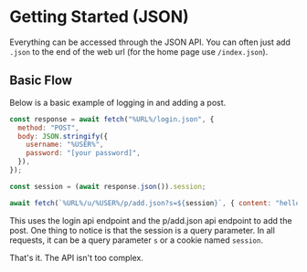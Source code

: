 # Getting Started (JSON)

Everything can be accessed through the JSON API. You can often just add `.json` to the end of the web url (for the home page use `/index.json`).

## Basic Flow

Below is a basic example of logging in and adding a post.

```js
const response = await fetch("%URL%/login.json", {
  method: "POST",
  body: JSON.stringify({
    username: "%USER%",
    password: "[your password]",
  }),
});

const session = (await response.json()).session;

await fetch(`%URL%/u/%USER%/p/add.json?s=${session}`, { content: "hello" });
```

This uses the login api endpoint and the p/add.json api endpoint to add the post.
One thing to notice is that the session is a query parameter.
In all requests, it can be a query parameter `s` or a cookie named `session`.

That's it. The API isn't too complex.
